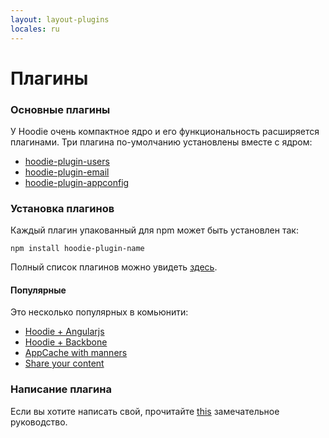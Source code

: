 ```yaml
---
layout: layout-plugins
locales: ru
---
```


# Плагины

### Основные плагины

У Hoodie очень компактное ядро и его функциональность расширяется плагинами.
Три плагина по-умолчанию установлены вместе с ядром:

- <a href="https://www.npmjs.org/package/hoodie-plugin-users" target="_blank">hoodie-plugin-users</a>
- <a href="https://www.npmjs.org/package/hoodie-plugin-email" target="_blank">hoodie-plugin-email</a>
- <a href="https://www.npmjs.org/package/hoodie-plugin-appconfig" target="_blank">hoodie-plugin-appconfig</a>

### Установка плагинов
Каждый плагин упакованный для npm может быть установлен так:

<pre><code>npm install hoodie-plugin-name</code></pre>

Полный список плагинов можно увидеть <a href="http://plugins.hood.ie/" target="_blank">здесь</a>.

#### Популярные
Это несколько популярных в комьюнити:

- <a href="https://www.npmjs.org/package/hoodie-plugin-angularjs" target="_blank">Hoodie + Angularjs</a>
- <a href="https://www.npmjs.org/package/hoodie-plugin-backbone" target="_blank">Hoodie + Backbone</a>
- <a href="https://www.npmjs.org/package/hoodie-plugin-appcache" target="_blank">AppCache with manners</a>
- <a href="https://www.npmjs.org/package/hoodie-plugin-global-share" target="_blank">Share your content</a>


### Написание плагина

Если вы хотите написать свой, прочитайте [this](../plugins/tutorial.html) замечательное руководство.
